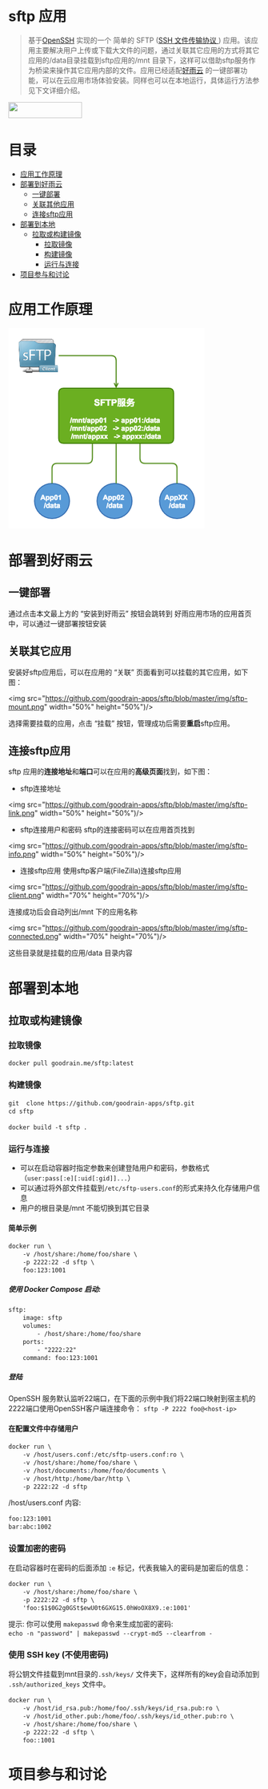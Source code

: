 sftp 应用
==========

> 基于[OpenSSH](https://en.wikipedia.org/wiki/OpenSSH) 实现的一个 简单的 SFTP ([SSH 文件传输协议 ](https://en.wikipedia.org/wiki/SSH_File_Transfer_Protocol)) 应用。该应用主要解决用户上传或下载大文件的问题，通过关联其它应用的方式将其它应用的/data目录挂载到sftp应用的/mnt 目录下，这样可以借助sftp服务作为桥梁来操作其它应用内部的文件。应用已经适配[好雨云](https://www.goodrain.com) 的一键部署功能，可以在云应用市场体验安装。同样也可以在本地运行，具体运行方法参见下文详细介绍。

<a href="http://app.goodrain.com/app/36/" target="_blank" ><img src="http://www.goodrain.com/images/deploy/button_160125.png" width="147" height="32"></img></a>


# 目录
- [应用工作原理](#应用工作原理)
- [部署到好雨云](#部署到好雨云)
  - [一键部署](#一键部署)
  - [关联其他应用](#与应用关联)
  - [连接sftp应用](#连接sftp应用)
- [部署到本地](#部署到本地)
  - [拉取或构建镜像](#拉取或构建镜像)
      - [拉取镜像](#拉取镜像)
      - [构建镜像](#构建镜像)
      - [运行与连接](#运行与连接)
- [项目参与和讨论](#项目参与和讨论)


# 应用工作原理
![elk](https://github.com/goodrain-apps/sftp/blob/master/img/sftp.png)


# 部署到好雨云
## 一键部署
通过点击本文最上方的 “安装到好雨云” 按钮会跳转到 好雨应用市场的应用首页中，可以通过一键部署按钮安装

## 关联其它应用
安装好sftp应用后，可以在应用的 “关联” 页面看到可以挂载的其它应用，如下图：

<img src="https://github.com/goodrain-apps/sftp/blob/master/img/sftp-mount.png" width="50%" height="50%")/>

选择需要挂载的应用，点击 “挂载” 按钮，管理成功后需要**重启**sftp应用。

## 连接sftp应用
sftp 应用的**连接地址**和**端口**可以在应用的**高级页面**找到，如下图：

- sftp连接地址

<img src="https://github.com/goodrain-apps/sftp/blob/master/img/sftp-link.png" width="50%" height="50%")/>

- sftp连接用户和密码
sftp的连接密码可以在应用首页找到

<img src="https://github.com/goodrain-apps/sftp/blob/master/img/sftp-info.png" width="50%" height="50%")/>

- 连接sftp应用
使用sftp客户端(FileZilla)连接sftp应用

<img src="https://github.com/goodrain-apps/sftp/blob/master/img/sftp-client.png" width="70%" height="70%")/>

连接成功后会自动列出/mnt 下的应用名称

<img src="https://github.com/goodrain-apps/sftp/blob/master/img/sftp-connected.png" width="70%" height="70%")/>

这些目录就是挂载的应用/data 目录内容

# 部署到本地
## 拉取或构建镜像
### 拉取镜像

```
docker pull goodrain.me/sftp:latest
```
### 构建镜像

```
git  clone https://github.com/goodrain-apps/sftp.git
cd sftp

docker build -t sftp .
```

### 运行与连接
- 可以在启动容器时指定参数来创建登陆用户和密码，参数格式（`user:pass[:e][:uid[:gid]]...`）
- 可以通过将外部文件挂载到`/etc/sftp-users.conf`的形式来持久化存储用户信息
- 用户的根目录是/mnt 不能切换到其它目录

#### 简单示例
```
docker run \
    -v /host/share:/home/foo/share \
    -p 2222:22 -d sftp \
    foo:123:1001
```

##### 使用 Docker Compose 启动:

```
sftp:
    image: sftp
    volumes:
        - /host/share:/home/foo/share
    ports:
        - "2222:22"
    command: foo:123:1001
```


##### 登陆

OpenSSH 服务默认监听22端口，在下面的示例中我们将22端口映射到宿主机的2222端口使用OpenSSH客户端连接命令：
`sftp -P 2222 foo@<host-ip>`

#### 在配置文件中存储用户

```
docker run \
    -v /host/users.conf:/etc/sftp-users.conf:ro \
    -v /host/share:/home/foo/share \
    -v /host/documents:/home/foo/documents \
    -v /host/http:/home/bar/http \
    -p 2222:22 -d sftp
```

/host/users.conf 内容:

```
foo:123:1001
bar:abc:1002
```

### 设置加密的密码

在启动容器时在密码的后面添加 `:e` 标记，代表我输入的密码是加密后的信息：

```
docker run \
    -v /host/share:/home/foo/share \
    -p 2222:22 -d sftp \
    'foo:$1$0G2g0GSt$ewU0t6GXG15.0hWoOX8X9.:e:1001'
```

提示: 你可以使用 `makepasswd` 命令来生成加密的密码:  
`echo -n "password" | makepasswd --crypt-md5 --clearfrom -`

### 使用 SSH key (不使用密码)

将公钥文件挂载到mnt目录的`.ssh/keys/` 文件夹下，这样所有的key会自动添加到 `.ssh/authorized_keys` 文件中。

```
docker run \
    -v /host/id_rsa.pub:/home/foo/.ssh/keys/id_rsa.pub:ro \
    -v /host/id_other.pub:/home/foo/.ssh/keys/id_other.pub:ro \
    -v /host/share:/home/foo/share \
    -p 2222:22 -d sftp \
    foo::1001
```


# 项目参与和讨论



